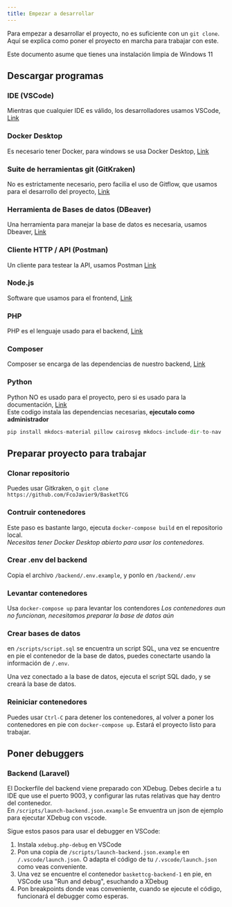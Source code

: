 ```yaml
---
title: Empezar a desarrollar
---
```


Para empezar a desarrollar el proyecto, no es suficiente con un `git clone`. Aquí se explica como poner el proyecto en marcha para trabajar con este.

Este documento asume que tienes una instalación limpia de Windows 11

## Descargar programas

### IDE (VSCode)
Mientras que cualquier IDE es válido, los desarrolladores usamos VSCode, [Link](https://code.visualstudio.com/Download)

### Docker Desktop
Es necesario tener Docker, para windows se usa Docker Desktop, [Link](https://www.docker.com/products/docker-desktop/)

### Suite de herramientas git (GitKraken)
No es estrictamente necesario, pero facilia el uso de Gitflow, que usamos para el desarrollo del proyecto, [Link](https://www.gitkraken.com/)

### Herramienta de Bases de datos (DBeaver)
Una herramienta para manejar la base de datos es necesaria, usamos Dbeaver, [Link](https://dbeaver.io/)

### Cliente HTTP / API (Postman)
Un cliente para testear la API, usamos Postman [Link](https://www.postman.com/downloads/)

### Node.js
Software que usamos para el frontend, [Link](https://nodejs.org/en)

### PHP
PHP es el lenguaje usado para el backend, [Link](https://windows.php.net/download/)

### Composer
Composer se encarga de las dependencias de nuestro backend, [Link](https://getcomposer.org/download/)

### Python
Python NO es usado para el proyecto, pero si es usado para la documentación, [Link](https://www.python.org/downloads/)  
Este codígo instala las dependencias necesarias, **ejecutalo como administrador**
```python
pip install mkdocs-material pillow cairosvg mkdocs-include-dir-to-nav
```
## Preparar proyecto para trabajar

### Clonar repositorio
Puedes usar Gitkraken, o `git clone https://github.com/FcoJavier9/BasketTCG`

### Contruir contenedores
Este paso es bastante largo, ejecuta `docker-compose build` en el repositorio local.  
*Necesitas tener Docker Desktop abierto para usar los contenedores.*

### Crear .env del backend
Copia el archivo `/backend/.env.example`, y ponlo en `/backend/.env`

### Levantar contenedores
Usa `docker-compose up` para levantar los contendores
*Los contenedores aun no funcionan, necesitamos preparar la base de datos aún*

### Crear bases de datos
en `/scripts/script.sql` se encuentra un script SQL, una vez se encuentre en pie el contenedor de la base de datos, puedes conectarte usando la información de `/.env`.  
  
Una vez conectado a la base de datos, ejecuta el script SQL dado, y se creará la base de datos.

### Reiniciar contenedores
Puedes usar `Ctrl-C` para detener los contenedores, al volver a poner los contenedores en pie con `docker-compose up`. Estará el proyecto listo para trabajar.

## Poner debuggers

### Backend (Laravel)
El Dockerfile del backend viene preparado con XDebug. Debes decirle a tu IDE que use el puerto 9003, y configurar las rutas relativas que hay dentro del contenedor.  
En `/scripts/launch-backend.json.example` Se envuentra un json de ejemplo para ejecutar XDebug con vscode.  
  
Sigue estos pasos para usar el debugger en VSCode:  
1. Instala `xdebug.php-debug` en VSCode  
2. Pon una copia de `/scripts/launch-backend.json.example` en `/.vscode/launch.json`. O adapta el código de tu `/.vscode/launch.json` como veas conveniente.  
3. Una vez se encuentre el contenedor `baskettcg-backend-1` en pie, en VSCode usa "Run and debug", esuchando a XDebug  
4. Pon breakpoints donde veas conveniente, cuando se ejecute el código, funcionará el debugger como esperas.  